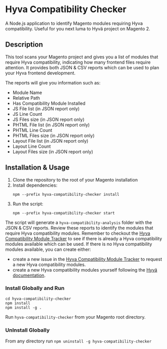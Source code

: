 # Hyva Compatibility Checker

A Node.js application to identify Magento modules requiring Hyva compatibility. Useful for you next luma to Hyvä project on Magento 2.

## Description

This tool scans your Magento project and gives you a list of modules that require Hyva compatibility, indicating how many frontend files require attention. It provides both JSON & CSV reports which can be used to plan your Hyva frontend development.

The reports will give you information such as:
- Module Name
- Relative Path
- Has Compatibility Module Installed
- JS File list (in JSON report only)
- JS Line Count
- JS Files size (in JSON report only)
- PHTML File list (in JSON report only)
- PHTML Line Count
- PHTML Files size (in JSON report only)
- Layout File list (in JSON report only)
- Layout Line Count
- Layout Files size (in JSON report only)

## Installation & Usage

1. Clone the repository to the root of your Magento installation
2. Install dependencies:
   ```
   npm --prefix hyva-compatibility-checker install
   ```
3. Run the script:
   ```
   npm --prefix hyva-compatibility-checker start
   ```

The script will generate a `hyva-compatibility-analysis` folder with the JSON & CSV reports. 
Review these reports to identify the modules that require Hyva compatibility modules.
Remember to checkout the [Hyva Compatibility Module Tracker] to see if there is already a Hyva compatibility modules available which can be used. 
If there is no Hyva compatibility modules available, you can create either:
- create a new issue in the [Hyva Compatibility Module Tracker] to request a new Hyva compatibility modules.
- create a new Hyva compatibility modules yourself following the [Hyvä documentation].


### Install Globally and Run

```
cd hyva-compatibility-checker
npm install
npm install -g .
```

Run `hyva-compatibility-checker` from your Magento root directory.

### UnInstall Globally
From any directory run `npm uninstall -g hyva-compatibility-checker`



[Hyva Compatibility Module Tracker]: https://gitlab.hyva.io/hyva-public/module-tracker/
[Hyvä documentation]: https://docs.hyva.io/hyva-themes/compatibility-modules/index.html
